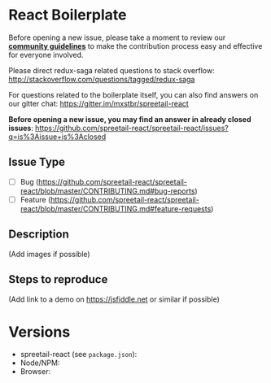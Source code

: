 # React Boilerplate

Before opening a new issue, please take a moment to review our [**community guidelines**](https://github.com/spreetail-react/spreetail-react/blob/master/CONTRIBUTING.md) to make the contribution process easy and effective for everyone involved.

Please direct redux-saga related questions to stack overflow:
http://stackoverflow.com/questions/tagged/redux-saga

For questions related to the boilerplate itself, you can also find answers on our gitter chat:
https://gitter.im/mxstbr/spreetail-react

**Before opening a new issue, you may find an answer in already closed issues**:
https://github.com/spreetail-react/spreetail-react/issues?q=is%3Aissue+is%3Aclosed

## Issue Type

- [ ] Bug (https://github.com/spreetail-react/spreetail-react/blob/master/CONTRIBUTING.md#bug-reports)
- [ ] Feature (https://github.com/spreetail-react/spreetail-react/blob/master/CONTRIBUTING.md#feature-requests)

## Description

(Add images if possible)

## Steps to reproduce

(Add link to a demo on https://jsfiddle.net or similar if possible)

# Versions

- spreetail-react (see `package.json`):
- Node/NPM:
- Browser:
